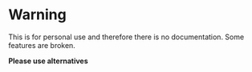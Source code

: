 # Warning
This is for personal use and therefore there is no documentation. Some features are broken.

**Please use alternatives**